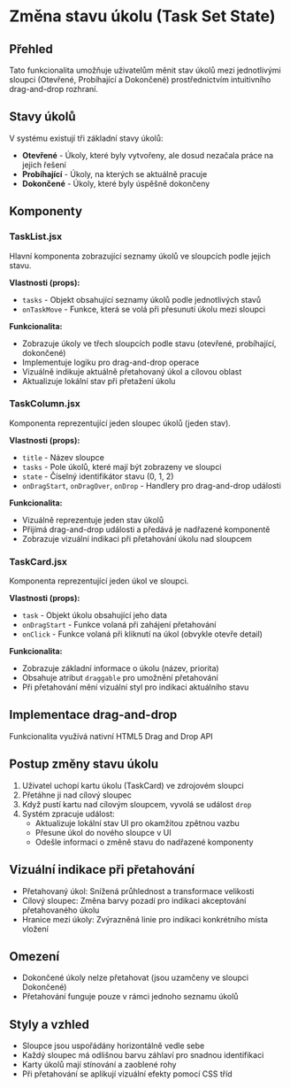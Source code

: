 # Změna stavu úkolu (Task Set State)

## Přehled

Tato funkcionalita umožňuje uživatelům měnit stav úkolů mezi jednotlivými sloupci (Otevřené, Probíhající a Dokončené) prostřednictvím intuitivního drag-and-drop rozhraní.

## Stavy úkolů

V systému existují tři základní stavy úkolů:

- **Otevřené** - Úkoly, které byly vytvořeny, ale dosud nezačala práce na jejich řešení
- **Probíhající** - Úkoly, na kterých se aktuálně pracuje
- **Dokončené** - Úkoly, které byly úspěšně dokončeny

## Komponenty

### TaskList.jsx

Hlavní komponenta zobrazující seznamy úkolů ve sloupcích podle jejich stavu.

**Vlastnosti (props):**
- `tasks` - Objekt obsahující seznamy úkolů podle jednotlivých stavů
- `onTaskMove` - Funkce, která se volá při přesunutí úkolu mezi sloupci

**Funkcionalita:**
- Zobrazuje úkoly ve třech sloupcích podle stavu (otevřené, probíhající, dokončené)
- Implementuje logiku pro drag-and-drop operace
- Vizuálně indikuje aktuálně přetahovaný úkol a cílovou oblast
- Aktualizuje lokální stav při přetažení úkolu

### TaskColumn.jsx

Komponenta reprezentující jeden sloupec úkolů (jeden stav).

**Vlastnosti (props):**
- `title` - Název sloupce
- `tasks` - Pole úkolů, které mají být zobrazeny ve sloupci
- `state` - Číselný identifikátor stavu (0, 1, 2)
- `onDragStart`, `onDragOver`, `onDrop` - Handlery pro drag-and-drop události

**Funkcionalita:**
- Vizuálně reprezentuje jeden stav úkolů
- Přijímá drag-and-drop události a předává je nadřazené komponentě
- Zobrazuje vizuální indikaci při přetahování úkolu nad sloupcem

### TaskCard.jsx

Komponenta reprezentující jeden úkol ve sloupci.

**Vlastnosti (props):**
- `task` - Objekt úkolu obsahující jeho data
- `onDragStart` - Funkce volaná při zahájení přetahování
- `onClick` - Funkce volaná při kliknutí na úkol (obvykle otevře detail)

**Funkcionalita:**
- Zobrazuje základní informace o úkolu (název, priorita)
- Obsahuje atribut `draggable` pro umožnění přetahování
- Při přetahování mění vizuální styl pro indikaci aktuálního stavu

## Implementace drag-and-drop

Funkcionalita využívá nativní HTML5 Drag and Drop API

## Postup změny stavu úkolu

1. Uživatel uchopí kartu úkolu (TaskCard) ve zdrojovém sloupci
2. Přetáhne ji nad cílový sloupec
3. Když pustí kartu nad cílovým sloupcem, vyvolá se událost `drop`
4. Systém zpracuje událost:
   - Aktualizuje lokální stav UI pro okamžitou zpětnou vazbu
   - Přesune úkol do nového sloupce v UI
   - Odešle informaci o změně stavu do nadřazené komponenty

## Vizuální indikace při přetahování

- Přetahovaný úkol: Snížená průhlednost a transformace velikosti
- Cílový sloupec: Změna barvy pozadí pro indikaci akceptování přetahovaného úkolu
- Hranice mezi úkoly: Zvýrazněná linie pro indikaci konkrétního místa vložení

## Omezení

- Dokončené úkoly nelze přetahovat (jsou uzamčeny ve sloupci Dokončené)
- Přetahování funguje pouze v rámci jednoho seznamu úkolů

## Styly a vzhled

- Sloupce jsou uspořádány horizontálně vedle sebe
- Každý sloupec má odlišnou barvu záhlaví pro snadnou identifikaci
- Karty úkolů mají stínování a zaoblené rohy
- Při přetahování se aplikují vizuální efekty pomocí CSS tříd
